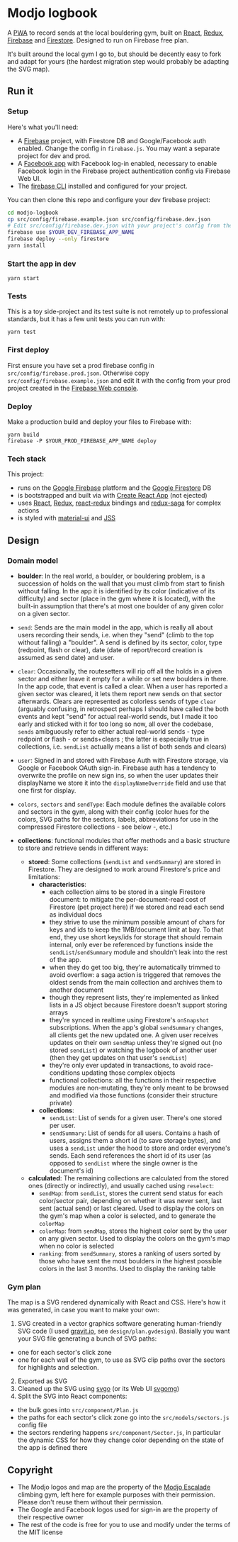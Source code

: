# Modjo logbook

A [PWA](https://developers.google.com/web/progressive-web-apps/) to record sends at the local bouldering gym, built on [React](https://reactjs.org/), [Redux](https://redux.js.org/), [Firebase](https://firebase.google.com/) and [Firestore](https://firebase.google.com/docs/firestore/). Designed to run on Firebase free plan.

It's built around the local gym I go to, but should be decently easy to fork and adapt for yours (the hardest migration step would probably be adapting the SVG map).

## Run it

### Setup

Here's what you'll need:

- A [Firebase](https://firebase.google.com/) project, with Firestore DB and Google/Facebook auth enabled. Change the config in `firebase.js`. You may want a separate project for dev and prod.
- A [Facebook app](https://developers.facebook.com/) with Facebook log-in enabled, necessary to enable Facebook login in the Firebase project authentication config via Firebase Web UI.
- The [firebase CLI](https://firebase.google.com/docs/cli/) installed and configured for your project.

You can then clone this repo and configure your dev firebase project:

```bash
cd modjo-logbook
cp src/config/firebase.example.json src/config/firebase.dev.json
# Edit src/config/firebase.dev.json with your project's config from the Firebase console
firebase use $YOUR_DEV_FIREBASE_APP_NAME
firebase deploy --only firestore
yarn install
```

### Start the app in dev

```
yarn start
```

### Tests

This is a toy side-project and its test suite is not remotely up to professional standards, but it has a few unit tests you can run with:

```
yarn test
```

### First deploy

First ensure you have set a prod firebase config in `src/config/firebase.prod.json`. Otherwise copy `src/config/firebase.example.json` and edit it with the config from your prod project created in the [Firebase Web console](https://firebase.google.com/).

### Deploy

Make a production build and deploy your files to Firebase with:

```
yarn build
firebase -P $YOUR_PROD_FIREBASE_APP_NAME deploy
```

### Tech stack

This project:

- runs on the [Google Firebase](https://firebase.google.com/) platform and the [Google Firestore](https://firebase.google.com/docs/firestore/) DB
- is bootstrapped and built via with [Create React App](https://github.com/facebookincubator/create-react-app) (not ejected)
- uses [React](https://reactjs.org/), [Redux](https://redux.js.org/), [react-redux](https://github.com/reduxjs/react-redux) bindings and [redux-saga](https://redux-saga.js.org/) for complex actions
- is styled with [material-ui](https://material-ui.com/) and [JSS](https://github.com/cssinjs/jss)

## Design

### Domain model

- **boulder**: In the real world, a boulder, or bouldering problem, is a succession of holds on the wall that you must climb from start to finish without falling. In the app it is identified by its color (indicative of its difficulty) and sector (place in the gym where it is located), with the built-in assumption that there's at most one boulder of any given color on a given sector.
- `send`: Sends are the main model in the app, which is really all about users recording their sends, i.e. when they "send" (climb to the top without falling) a "boulder". A send is defined by its sector, color, type (redpoint, flash or clear), date (date of report/record creation is assumed as send date) and user.
- `clear`: Occasionally, the routesetters will rip off all the holds in a given sector and either leave it empty for a while or set new boulders in there. In the app code, that event is called a clear. When a user has reported a given sector was cleared, it lets them report new sends on that sector afterwards. Clears are represented as colorless sends of type `clear` (arguably confusing, in retrospect perhaps I should have called the both events and kept "send" for actual real-world sends, but I made it too early and sticked with it for too long so now, all over the codebase, `sends` amibguously refer to either actual real-world sends - type redpoint or flash - or sends+clears ; the latter is especially true in collections, i.e. `sendList` actually means a list of both sends and clears)
- `user`: Signed in and stored with Firebase Auth with Firestore storage, via Google or Facebook OAuth sign-in. Firebase auth has a tendency to overwrite the profile on new sign ins, so when the user updates their displayName we store it into the `displayNameOverride` field and use that one first for display.
- `colors`, `sectors` and `sendType`: Each module defines the available colors and sectors in the gym, along with their config (color hues for the colors, SVG paths for the sectors, labels, abbreviations for use in the compressed Firestore collections - see below -, etc.)

- **collections**: functional modules that offer methods and a basic structure to store and retrieve sends in different ways:
  - **stored**: Some collections (`sendList` and `sendSummary`) are stored in Firestore. They are designed to work around Firestore's price and limitations:
    - **characteristics**:
      - each collection aims to be stored in a single Firestore document: to mitigate the per-document-read cost of Firestore (pet project here) if we stored and read each send as individual docs
      - they strive to use the minimum possible amount of chars for keys and ids to keep the 1MB/document limit at bay. To that end, they use short keys/ids for storage that should remain internal, only ever be referenced by functions inside the `sendList`/`sendSummary` module and shouldn't leak into the rest of the app.
      - when they do get too big, they're automatically trimmed to avoid overflow: a saga action is triggered that removes the oldest sends from the main collection and archives them to another document
      - though they represent lists, they're implemented as linked lists in a JS object because Firestore doesn't support storing arrays
      - they're synced in realtime using Firestore's `onSnapshot` subscriptions. When the app's global `sendSummary` changes, all clients get the new updated one. A given user receives updates on their own `sendMap` unless they're signed out (no stored `sendList`) or watching the logbook of another user (then they get updates on that user's `sendList`)
      - they're only ever updated in transactions, to avoid race-conditions updating those complex objects
      - functional collections: all the functions in their respective modules are non-mutating, they're only meant to be browsed and modified via those functions (consider their structure private)
    - **collections**:
      - `sendList`: List of sends for a given user. There's one stored per user.
      - `sendSummary`: List of sends for all users. Contains a hash of users, assigns them a short id (to save storage bytes), and uses a `sendList` under the hood to store and order everyone's sends. Each send references the short id of its user (as opposed to `sendList` where the single owner is the document's id)
  - **calculated**: The remaining collections are calculated from the stored ones (directly or indirectly), and usually cached using `reselect`:
    - `sendMap`: from `sendList`, stores the current send status for each color/sector pair, depending on whether it was never sent, last sent (actual send) or last cleared. Used to display the colors on the gym's map when a color is selected, and to generate the `colorMap`
    - `colorMap`: from `sendMap`, stores the highest color sent by the user on any given sector. Used to display the colors on the gym's map when no color is selected
    - `ranking`: from `sendSummary`, stores a ranking of users sorted by those who have sent the most boulders in the highest possible colors in the last 3 months. Used to display the ranking table

### Gym plan

The map is a SVG rendered dynamically with React and CSS. Here's how it was generated, in case you want to make your own:

1. SVG created in a vector graphics software generating human-friendly SVG code (I used [gravit.io](https://designer.gravit.io/), see `design/plan.gvdesign`). Basially you want your SVG file generating a bunch of SVG paths:
  - one for each sector's click zone
  - one for each wall of the gym, to use as SVG clip paths over the sectors for highlights and selection.
2. Exported as SVG
3. Cleaned up the SVG using [svgo](https://github.com/svg/svgo) (or its Web UI [svgomg](https://jakearchibald.github.io/svgomg/))
4. Split the SVG into React components:
  - the bulk goes into `src/component/Plan.js`
  - the paths for each sector's click zone go into the `src/models/sectors.js` config file
  - the sectors rendering happens `src/component/Sector.js`, in particular the dynamic CSS for how they change color depending on the state of the app is defined there

## Copyright

- The Modjo logos and map are the property of the [Modjo Escalade](http://www.modjo-escalade.fr/) climbing gym, left here for example purposes with their permission. Please don't reuse them without their permission.
- The Google and Facebook logos used for sign-in are the property of their respective owner
- The rest of the code is free for you to use and modify under the terms of the MIT license
